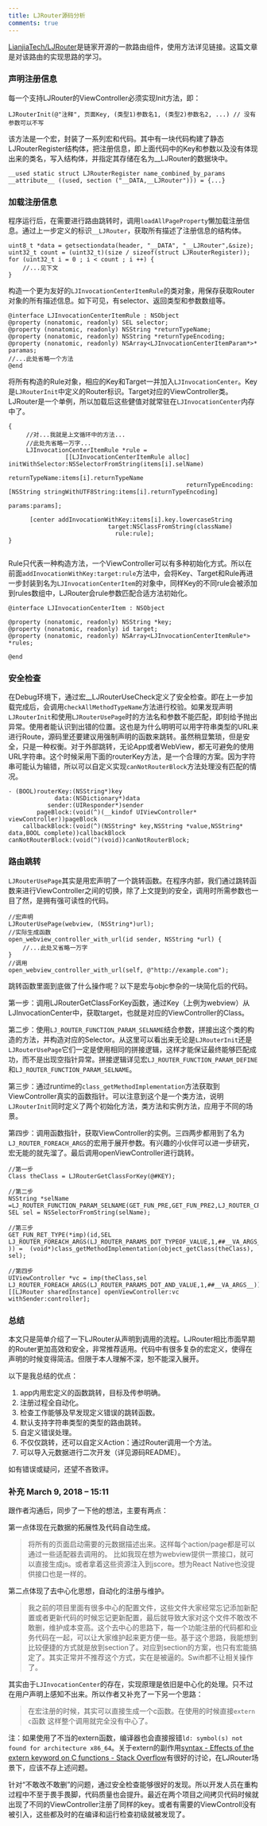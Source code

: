 ```yaml
---
title: LJRouter源码分析
comments: true
---
```


[LianjiaTech/LJRouter](https://github.com/LianjiaTech/LJRouter)是链家开源的一款路由组件，使用方法详见链接。这篇文章是对该路由的实现思路的学习。

### 声明注册信息

每一个支持LJRouter的ViewController必须实现Init方法，即：

````objc
LJRouterInit(@"注释", 页面Key, (类型1)参数名1, (类型2)参数名2, ...) // 没有参数可以不写
````
该方法是一个宏，封装了一系列宏和代码。其中有一块代码构建了静态LJRouterRegister结构体，把注册信息，即上面代码中的Key和参数以及没有体现出来的类名，写入结构体，并指定其存储在名为__LJRouter的数据块中。

````objc
__used static struct LJRouterRegister name_combined_by_params                                                   
__attribute__ ((used, section ("__DATA,__LJRouter"))) = {...}                              
````

### 加载注册信息
程序运行后，在需要进行路由跳转时，调用`loadAllPageProperty`懒加载注册信息。通过上一步定义的标识`__LJRouter`，获取所有描述了注册信息的结构体。

````objc
uint8_t *data = getsectiondata(header, "__DATA", "__LJRouter",&size);
uint32_t count = (uint32_t)(size / sizeof(struct LJRouterRegister));
for (uint32_t i = 0 ; i < count ; i ++) {
    //...见下文
}
````
构造一个更为友好的`LJInvocationCenterItemRule`的类对象，用保存获取Router对象的所有描述信息。如下可见，有selector、返回类型和参数数组等。

````objc
@interface LJInvocationCenterItemRule : NSObject
@property (nonatomic, readonly) SEL selector;
@property (nonatomic, readonly) NSString *returnTypeName;
@property (nonatomic, readonly) NSString *returnTypeEncoding;
@property (nonatomic, readonly) NSArray<LJInvocationCenterItemParam*>* paramas;
//...此处省略一个方法
@end
````

将所有构造的Rule对象，相应的Key和Target一并加入`LJInvocationCenter`。Key是`LJRouterInit`中定义的Router标识。Target对应的ViewController类。LJRouter是一个单例，所以加载后这些健值对就常驻在`LJInvocationCenter`内存中了。

````objc
{
     //对...我就是上文循环中的方法...
     //此处先省略一万字...
     LJInvocationCenterItemRule *rule =
                [[LJInvocationCenterItemRule alloc] initWithSelector:NSSelectorFromString(items[i].selName)
                                                      returnTypeName:items[i].returnTypeName
                                                  returnTypeEncoding:[NSString stringWithUTF8String:items[i].returnTypeEncoding]
                                                              params:params];

      [center addInvocationWithKey:items[i].key.lowercaseString
                            target:NSClassFromString(className)
                              rule:rule];
}
            
````

Rule只代表一种构造方法，一个ViewController可以有多种初始化方式。所以在前面`addInvocationWithKey:target:rule`方法中，会将Key、Target和Rule再进一步封装到名为`LJInvocationCenterItem`的对象中，同样Key的不同rule会被添加到rules数组中，LJRouter会rule参数匹配合适方法初始化。

````objc
@interface LJInvocationCenterItem : NSObject

@property (nonatomic, readonly) NSString *key;
@property (nonatomic, readonly) id target;
@property (nonatomic, readonly) NSArray<LJInvocationCenterItemRule*> *rules;

@end
````


### 安全检查
在Debug环境下，通过宏__LJRouterUseCheck定义了安全检查。即在上一步加载完成后，会调用`checkAllMethodTypeName`方法进行校验。如果发现声明`LJRouterInit`和使用`LJRouterUsePage`时的方法名和参数不能匹配，即刻给予抛出异常。使用者能认识到出错的位置。这也是为什么明明可以用字符串类型的URL来进行Route，源码里还要建议用强制声明的函数来跳转。虽然稍显繁琐，但是安全，只是一种权衡。对于外部跳转，无论App或者WebView，都无可避免的使用URL字符串。这个时候采用下面的routerKey方法，是一个合理的方案。因为字符串可能认为输错，所以可以自定义实现`canNotRouterBlock`方法处理没有匹配的情况。

````objc
- (BOOL)routerKey:(NSString*)key
             data:(NSDictionary*)data
		   sender:(UIResponder*)sender
        pageBlock:(void(^)(__kindof UIViewController* viewController))pageBlock
    callbackBlock:(void(^)(NSString* key,NSString *value,NSString* data,BOOL complete))callbackBlock
canNotRouterBlock:(void(^)(void))canNotRouterBlock;
````

### 路由跳转
`LJRouterUsePage`其实是用宏声明了一个跳转函数。在程序内部，我们通过跳转函数来进行ViewController之间的切换，除了上文提到的安全，调用时所需参数也一目了然，是拥有强可读性的代码。

````objc
//宏声明
LJRouterUsePage(webview, (NSString*)url);
//实际生成函数
open_webview_controller_with_url(id sender, NSString *url) {
    //...此处又省略一万字
}
//调用
open_webview_controller_with_url(self, @"http://example.com");
````

跳转函数里面到底做了什么操作呢？以下是宏与objc参杂的一块简化后的代码。

第一步：调用LJRouterGetClassForKey函数，通过Key（上例为webview）从LJInvocationCenter中，获取target，也就是对应的ViewController的Class。

第二步：使用`LJ_ROUTER_FUNCTION_PARAM_SELNAME`结合参数，拼接出这个类的构造的方法，并构造对应的Selector。从这里可以看出来无论是`LJRouterInit`还是`LJRouterUsePage`它们一定是使用相同的拼接逻辑，这样才能保证最终能够匹配成功，而不是出现空指针异常。拼接逻辑详见宏`LJ_ROUTER_FUNCTION_PARAM_DEFINE`和`LJ_ROUTER_FUNCTION_PARAM_SELNAME`。

第三步：通过runtime的`class_getMethodImplementation`方法获取到ViewController真实的函数指针。可以注意到这个是一个类方法，说明`LJRouterInit`同时定义了两个初始化方法，类方法和实例方法，应用于不同的场景。

第四步：调用函数指针，获取ViewController的实例。三四两步都用到了名为`LJ_ROUTER_FOREACH_ARGS`的宏用于展开参数。有兴趣的小伙伴可以进一步研究，宏无能的就先溜了。最后调用openViewController进行跳转。

````objc
//第一步
Class theClass = LJRouterGetClassForKey(@#KEY);

//第二步
NSString *selName =LJ_ROUTER_FUNCTION_PARAM_SELNAME(GET_FUN_PRE,GET_FUN_PRE2,LJ_ROUTER_CREATE_SEL_STR,##__VA_ARGS__);    
SEL sel = NSSelectorFromString(selName);

//第三步
GET_FUN_RET_TYPE(*imp)(id,SEL LJ_ROUTER_FOREACH_ARGS(LJ_ROUTER_PARAMS_DOT_TYPEOF_VALUE,1,##__VA_ARGS__  )) =  (void*)class_getMethodImplementation(object_getClass(theClass), sel);  

//第四步
UIViewController *vc = imp(theClass,sel LJ_ROUTER_FOREACH_ARGS(LJ_ROUTER_PARAMS_DOT_AND_VALUE,1,##__VA_ARGS__)); 
[[LJRouter sharedInstance] openViewController:vc withSender:controller];
````


### 总结
本文只是简单介绍了一下LJRouter从声明到调用的流程。LJRouter相比市面早期的Router更加高效和安全，非常推荐适用。代码中有很多复杂的宏定义，使得在声明的时候变得简洁。但限于本人理解不深，恕不能深入展开。

以下是我总结的优点：
1. app内用宏定义的函数跳转，目标及传参明确。
2. 注册过程全自动化。
3. 检查工作能够及早发现定义错误的跳转函数。
4. 默认支持字符串类型的类型的路由跳转。
5. 自定义错误处理。
6. 不仅仅跳转，还可以自定义Action：通过Router调用一个方法。
7. 可以导入元数据进行二次开发（详见源码README）。

如有错误或疑问，还望不吝致评。

### 补充 March 9, 2018 – 15:11

跟作者沟通后，同步了一下他的想法，主要有两点：

第一点体现在元数据的拓展性及代码自动生成。
> 将所有的页面启动需要的元数据描述出来。这样每个action/page都是可以通过一些适配器去调用的。
比如我现在想为webview提供一票接口，就可以直接生成js。或者拿着这些资源注入到jscore。想为React Native也没提供接口也是一样的。

第二点体现了去中心化思想，自动化的注册与维护。
>我之前的项目里面有很多中心的配置文件，这些文件大家经常忘记添加新配置或者更新代码的时候忘记更新配置，最后就导致大家对这个文件不敢改不敢删，维护成本变高。这个去中心的思路下，每一个功能注册的代码都和业务代码在一起，可以让大家维护起来更方便一些。基于这个思路，我能想到比较便捷的方式就是放到section了。对应到section的方案，也只有宏能搞定了。其实正常并不推荐这个方式，实在是被逼的。Swift都不让相关操作了。

其实由于`LJInvocationCenter`的存在，实现原理是依旧是中心化的处理。只不过在用户声明上感知不出来。所以作者又补充了一下另一个思路：
>在宏注册的时候，其实可以直接生成一个c函数。在使用的时候直接`extern c`函数  这样整个调用就完全没有中心了。

注：如果使用了不当的extern函数，编译器也会直接报错`ld: symbol(s) not found for architecture x86_64`。关于extern的副作用[syntax - Effects of the extern keyword on C functions - Stack Overflow](https://stackoverflow.com/questions/856636/effects-of-the-extern-keyword-on-c-functions)有很好的讨论，在LJRouter场景下，应该不存上述问题。

针对“不敢改不敢删”的问题，通过安全检查能够很好的发现。所以开发人员在重构过程中不至于畏手畏脚，代码质量也会提升。最近在两个项目之间拷贝代码时候就出现了不同的ViewController注册了同样的key。或者有需要的ViewControll没有被引入，这些都及时的在编译和运行检查初级就被发现了。



